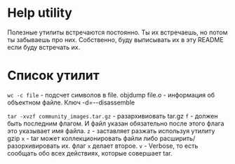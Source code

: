 # Help utility

Полезные утилиты встречаются постоянно. Ты их встречаешь,
но потом ты забываешь про них.
Собственно, буду выписывать их в эту README если буду встречать их.

# Список утилит
`wc -c file` - подсчет символов в file.
objdump file.o - информация об объектном файле.
Ключ -d=--disassemble

`tar -xvzf community_images.tar.gz` - разархивиовать tar.gz
`f` - должен быть последним флагом. И файл указан обязательно после этого флага
это указывает имя файла.
`z` - заставляет разжать используя утилиту gzip
`x` - tar может коллекционировать файли либо расширить/разорхивировать их.
флаг `x` делает второе.
`v` - Verbose, то есть сообщать обо всех действиях, которые совершает tar.
